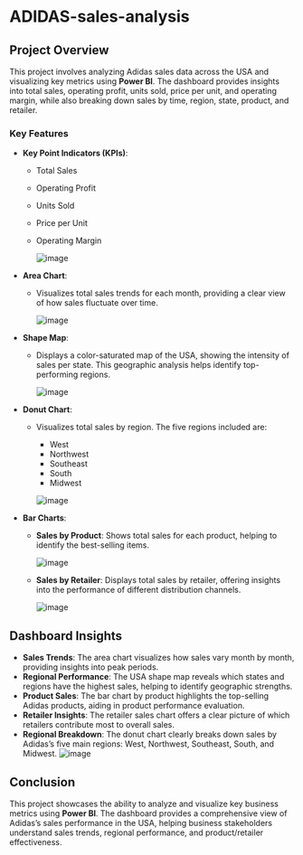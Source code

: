 # ADIDAS-sales-analysis

## Project Overview

This project involves analyzing Adidas sales data across the USA and visualizing key metrics using **Power BI**. The dashboard provides insights into total sales, operating profit, units sold, price per unit, and operating margin, while also breaking down sales by time, region, state, product, and retailer.

### Key Features

- **Key Point Indicators (KPIs)**: 
  - Total Sales
  - Operating Profit
  - Units Sold
  - Price per Unit
  - Operating Margin
    
    ![image](https://github.com/user-attachments/assets/023016f6-e86e-47d4-b3dc-643aa03042c7)

- **Area Chart**: 
  - Visualizes total sales trends for each month, providing a clear view of how sales fluctuate over time.
    
    ![image](https://github.com/user-attachments/assets/77d7b032-46fd-4533-9ece-30c9dc567891)

- **Shape Map**:
  - Displays a color-saturated map of the USA, showing the intensity of sales per state. This geographic analysis helps identify top-performing regions.
    
    ![image](https://github.com/user-attachments/assets/2e42e344-e02e-4de0-b1f3-9bc7db2643cd)

- **Donut Chart**:
  - Visualizes total sales by region. The five regions included are:
    - West
    - Northwest
    - Southeast
    - South
    - Midwest

     ![image](https://github.com/user-attachments/assets/6e61ec76-4564-49bf-b781-da8e7b6058a1)

 
- **Bar Charts**:
  - **Sales by Product**: Shows total sales for each product, helping to identify the best-selling items.
    
      ![image](https://github.com/user-attachments/assets/24b6c561-ebf0-4dde-96a5-95183db4db3f)
  - **Sales by Retailer**: Displays total sales by retailer, offering insights into the performance of different distribution channels.
    
      ![image](https://github.com/user-attachments/assets/4aa12ba9-6d6c-4526-9b20-d2217924f21f)

## Dashboard Insights

- **Sales Trends**: The area chart visualizes how sales vary month by month, providing insights into peak periods.
- **Regional Performance**: The USA shape map reveals which states and regions have the highest sales, helping to identify geographic strengths.
- **Product Sales**: The bar chart by product highlights the top-selling Adidas products, aiding in product performance evaluation.
- **Retailer Insights**: The retailer sales chart offers a clear picture of which retailers contribute most to overall sales.
- **Regional Breakdown**: The donut chart clearly breaks down sales by Adidas’s five main regions: West, Northwest, Southeast, South, and Midwest.
    ![image](https://github.com/user-attachments/assets/817d73d6-9be3-4472-a773-69f6104ffe01)
## Conclusion

This project showcases the ability to analyze and visualize key business metrics using **Power BI**. The dashboard provides a comprehensive view of Adidas’s sales performance in the USA, helping business stakeholders understand sales trends, regional performance, and product/retailer effectiveness.
